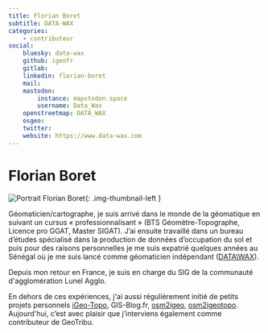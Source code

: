 ```yaml
---
title: Florian Boret
subtitle: DATA-WAX
categories:
    - contributeur
social:
    bluesky: data-wax
    github: igeofr
    gitlab:
    linkedin: florian-boret
    mail:
    mastodon:
        instance: mapstodon.space
        username: Data_Wax
    openstreetmap: DATA_WAX
    osgeo:
    twitter:
    website: https://www.data-wax.com
---
```


# Florian Boret

<!-- --8<-- [start:author-sign-block] -->

![Portrait Florian Boret](https://cdn.geotribu.fr/img/internal/contributeurs/fbor.png "Portrait Florian Boret"){: .img-thumbnail-left }

Géomaticien/cartographe, je suis arrivé dans le monde de la géomatique en suivant un cursus « professionnalisant » (BTS Géomètre-Topographe, Licence pro GGAT, Master SIGAT). J’ai ensuite travaillé dans un bureau d’études spécialisé dans la production de données d’occupation du sol et puis pour des raisons personnelles je me suis expatrié quelques années au Sénégal où je me suis lancé comme géomaticien indépendant ([DATA\WAX](https://www.data-wax.com/)).

Depuis mon retour en France, je suis en charge du SIG de la communauté d'agglomération Lunel Agglo.

En dehors de ces expériences, j'ai aussi régulièrement initié de petits projets personnels [iGeo-Topo](https://www.igeo-topo.fr), GIS-Blog.fr, [osm2igeo](https://github.com/igeofr/osm2igeo), [osm2igeotopo](https://github.com/igeofr/osm2igeotopo). Aujourd'hui, c’est avec plaisir que j’interviens également comme contributeur de GeoTribu.

<!-- --8<-- [end:author-sign-block] -->
